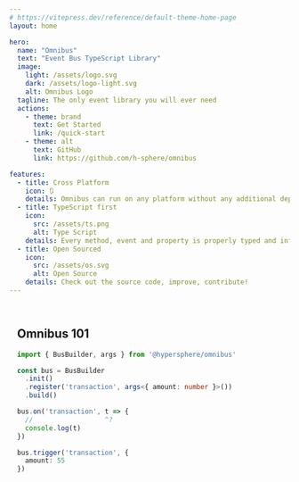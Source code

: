 ```yaml
---
# https://vitepress.dev/reference/default-theme-home-page
layout: home

hero:
  name: "Omnibus"
  text: "Event Bus TypeScript Library"
  image: 
    light: /assets/logo.svg
    dark: /assets/logo-light.svg
    alt: Omnibus Logo
  tagline: The only event library you will ever need
  actions:
    - theme: brand
      text: Get Started
      link: /quick-start
    - theme: alt
      text: GitHub
      link: https://github.com/h-sphere/omnibus

features:
  - title: Cross Platform
    icon: 🔃
    details: Omnibus can run on any platform without any additional dependencies
  - title: TypeScript first
    icon:
      src: /assets/ts.png
      alt: Type Script
    details: Every method, event and property is properly typed and inferred from your code
  - title: Open Sourced
    icon: 
      src: /assets/os.svg
      alt: Open Source
    details: Check out the source code, improve, contribute!
---
```

<section class="vp-doc">
  <div style="max-width: 1152px; margin: 1em auto; padding: 1em;">

## Omnibus 101
```ts twoslash
import { BusBuilder, args } from '@hypersphere/omnibus'

const bus = BusBuilder
  .init()
  .register('transaction', args<{ amount: number }>())
  .build()

bus.on('transaction', t => {
  //                  ^?
  console.log(t)
})

bus.trigger('transaction', {
  amount: 55
})

```

  </div>
</section>